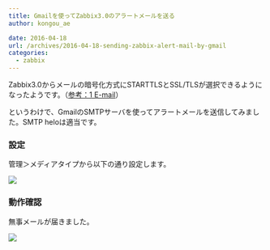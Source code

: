 ```yaml
---
title: Gmailを使ってZabbix3.0のアラートメールを送る
author: kongou_ae
date: 2016-04-18
url: /archives/2016-04-18-sending-zabbix-alert-mail-by-gmail
categories:
  - zabbix
---
```


Zabbix3.0からメールの暗号化方式にSTARTTLSとSSL/TLSが選択できるようになったようです。（[参考：1 E-mail](https://www.zabbix.com/documentation/3.0/manual/config/notifications/media/email)）

というわけで、GmailのSMTPサーバを使ってアラートメールを送信してみました。SMTP heloは適当です。

### 設定

管理＞メディアタイプから以下の通り設定します。

![](http://aimless.jp/blog/images/2016-04-18-001.png)

### 動作確認

無事メールが届きました。

![](http://aimless.jp/blog/images/2016-04-18-002.png)

